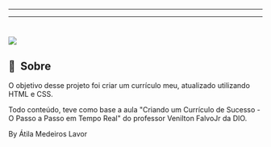 
---

---

<h1>
    <img src="https://github.com/AtilaMedeiros/appoperacaopolicial/blob/master/github/app.gif">
</h1>

## 🔖&nbsp; Sobre

O objetivo desse projeto foi criar um currículo meu, atualizado utilizando HTML e CSS.

Todo conteúdo, teve como base a aula "Criando um Currículo de Sucesso - O Passo a Passo em Tempo Real" do professor Venilton FalvoJr da DIO.

By Átila Medeiros Lavor
